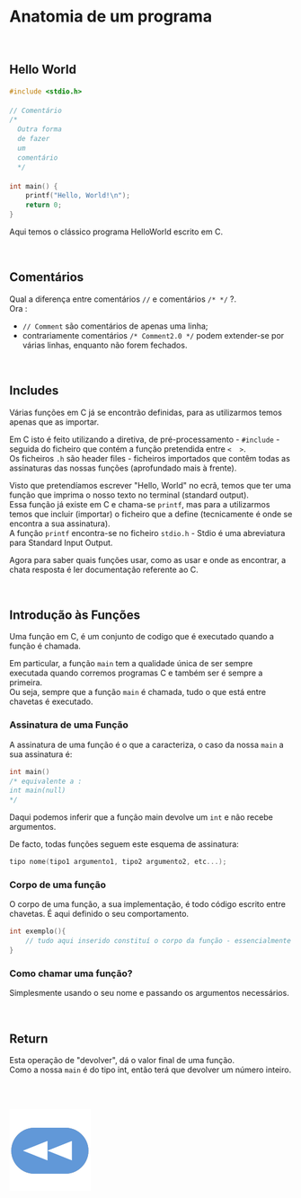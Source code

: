 # Anatomia de um programa

<br>

## Hello World

```c
#include <stdio.h>

// Comentário
/*
  Outra forma
  de fazer
  um
  comentário
  */

int main() {
    printf("Hello, World!\n");
    return 0;
}
```
Aqui temos o clássico programa HelloWorld escrito em C.

<br>

## Comentários

Qual a diferença entre comentários `//` e comentários `/* */` ?.
<br>Ora :
  * `// Comment` são comentários de apenas uma linha;
  * contrariamente comentários `/* Comment2.0 */` podem extender-se por várias linhas, enquanto não forem fechados.

<br>

## Includes

Várias funções em C já se encontrão definidas, para as utilizarmos temos apenas que as importar.

Em C isto é feito utilizando a diretiva, de pré-processamento - `#include` - seguida do ficheiro que contém a função pretendida entre  `<  >`.
<br>Os ficheiros `.h` são header files - ficheiros importados que contêm todas as assinaturas das nossas funções (aprofundado mais à frente).

Visto que pretendíamos escrever "Hello, World" no ecrã, temos que ter uma função que imprima o nosso texto no terminal (standard output).
<br>Essa função já existe em C e chama-se `printf`, mas para a utilizarmos temos que incluir (importar) o ficheiro que a define (tecnicamente é onde se encontra a sua assinatura).
<br>A função `printf` encontra-se no ficheiro `stdio.h` - Stdio é uma abreviatura para Standard Input Output.

Agora para saber quais funções usar, como as usar e onde as encontrar, a chata resposta é ler documentação referente ao C.

<br>

## Introdução às Funções

Uma função em C, é um conjunto de codigo que é executado quando a função é chamada.

Em particular, a função `main` tem a qualidade única de ser sempre executada quando corremos programas C e também ser é sempre a primeira.
<br>Ou seja, sempre que a função `main` é chamada, tudo o que está entre chavetas é executado.


### Assinatura de uma Função

A assinatura de uma função é o que a caracteriza, o caso da nossa `main` a sua assinatura é:
```c
int main()
/* equivalente a :
int main(null)
*/
```
Daqui podemos inferir que a função main devolve um `int` e não recebe argumentos.

De facto, todas funções seguem este esquema de assinatura:
```c
tipo nome(tipo1 argumento1, tipo2 argumento2, etc...);
```


### Corpo de uma função

O corpo de uma função, a sua implementação, é todo código escrito entre chavetas. É aqui definido o seu comportamento.

```c
int exemplo(){
    // tudo aqui inserido constituí o corpo da função - essencialmente a sua operação
}
```


### Como chamar uma função?

Simplesmente usando o seu nome e passando os argumentos necessários.

<br>

## Return
Esta operação de "devolver", dá o valor final de uma função.
<br>Como a nossa `main` é do tipo int, então terá que devolver um número inteiro.

<br><br>

[![retroceder](https://raw.githubusercontent.com/David81820/Recursos-LCC/main/Rewind.png)](https://david81820.github.io/Recursos-LCC/1ano)